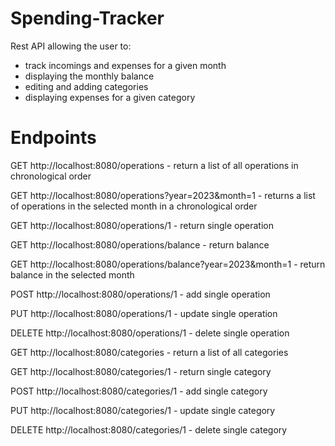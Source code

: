 # Spending-Tracker

Rest API allowing the user to:
- track incomings and expenses for a given month
- displaying the monthly balance
- editing and adding categories
- displaying expenses for a given category

# Endpoints

GET http://localhost:8080/operations - return a list of all operations in chronological order

GET http://localhost:8080/operations?year=2023&month=1 - returns a list of operations in the selected month in a chronological order

GET http://localhost:8080/operations/1 - return single operation

GET http://localhost:8080/operations/balance - return balance

GET http://localhost:8080/operations/balance?year=2023&month=1 - return balance in the selected month

POST http://localhost:8080/operations/1 - add single operation

PUT http://localhost:8080/operations/1 - update single operation

DELETE http://localhost:8080/operations/1 - delete single operation



GET http://localhost:8080/categories - return a list of all categories

GET http://localhost:8080/categories/1 - return single category

POST http://localhost:8080/categories/1 - add single category

PUT http://localhost:8080/categories/1 - update single category

DELETE http://localhost:8080/categories/1 - delete single category
